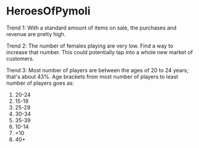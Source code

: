 # HeroesOfPymoli
Trend 1: With a standard amount of items on sale, the purchases and revenue are pretty high. 

Trend 2: The number of females playing are very low. Find a way to increase that number. This could potentially tap into a whole new market of customers. 

Trend 3: Most number of players are between the ages of 20 to 24 years; that's about 43%. Age brackets from most number of players to least number of players goes as:
1. 20-24
2. 15-19
3. 25-29
4. 30-34
5. 35-39
6. 10-14
7. <10
8. 40+	

